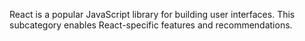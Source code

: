 <!-- Category: Frontend -->
<!-- Subcategory: React -->

React is a popular JavaScript library for building user interfaces. This subcategory enables React-specific features and recommendations.
